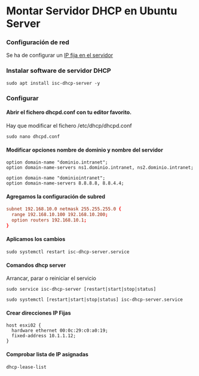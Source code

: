 # Montar Servidor DHCP en Ubuntu Server

### Configuración de red
Se ha de configurar un [IP fija en el servidor](./ConfiguracionIP.md)

### Instalar software de servidor DHCP

```linux
sudo apt install isc-dhcp-server -y
```

### Configurar
#### Abrir el fichero **dhcpd.conf** con tu editor favorito.

Hay que modificar el fichero /etc/dhcp/dhcpd.conf

```linux
sudo nano dhcpd.conf
```

#### Modificar opciones nombre de dominio y nombre del servidor

```jsom
option domain-name "dominio.intranet";
option domain-name-servers ns1.dominio.intranet, ns2.dominio.intranet;
```

```jsom
option domain-name "dominiointranet";
option domain-name-servers 8.8.8.8, 8.8.4.4;
```

#### Agregamos la configuración de subred
```conf
subnet 192.168.10.0 netmask 255.255.255.0 {
  range 192.168.10.100 192.168.10.200;
  option routers 192.168.10.1;
}
```

#### Aplicamos los cambios
```linux
sudo systemctl restart isc-dhcp-server.service
```

#### Comandos dhcp server
Arrancar, parar o reiniciar el servicio
```linux
sudo service isc-dhcp-server [restart|start|stop|status]
```
```linux
sudo systemctl [restart|start|stop|status] isc-dhcp-server.service
```

#### Crear direcciones IP Fijas
```linux
host esxi02 {
  hardware ethernet 00:0c:29:c0:a0:19;
  fixed-address 10.1.1.12;
}
```

#### Comprobar lista de IP asignadas
```linux
dhcp-lease-list
```
